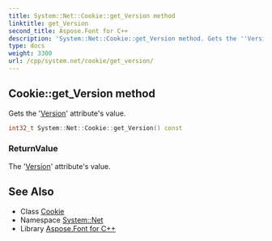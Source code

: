 ```yaml
---
title: System::Net::Cookie::get_Version method
linktitle: get_Version
second_title: Aspose.Font for C++
description: 'System::Net::Cookie::get_Version method. Gets the ''Version'' attribute''s value in C++.'
type: docs
weight: 3300
url: /cpp/system.net/cookie/get_version/
---
```

## Cookie::get_Version method


Gets the '[Version](../../../system/version/)' attribute's value.

```cpp
int32_t System::Net::Cookie::get_Version() const
```


### ReturnValue

The '[Version](../../../system/version/)' attribute's value.

## See Also

* Class [Cookie](../)
* Namespace [System::Net](../../)
* Library [Aspose.Font for C++](../../../)
